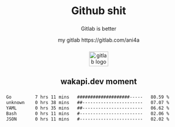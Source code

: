 <h1 align="center">Github shit</h1>

###

<p align="center">Gitlab is better</p>

<p align="center">my gitlab https://gitlab.com/ani4a</p>

###

<div align="center">
  <img src="https://cdn.jsdelivr.net/gh/devicons/devicon/icons/gitlab/gitlab-original.svg" height="40" width="52" alt="gitlab logo"  />
</div>

###

<h2 align="center">wakapi.dev moment</h2>

###

<!--START_SECTION:waka-->

```txt
Go         7 hrs 11 mins   ####################-----   80.59 %
unknown    0 hrs 38 mins   ##-----------------------   07.07 %
YAML       0 hrs 35 mins   ##-----------------------   06.62 %
Bash       0 hrs 11 mins   #------------------------   02.06 %
JSON       0 hrs 11 mins   #------------------------   02.02 %
```

<!--END_SECTION:waka-->

###
